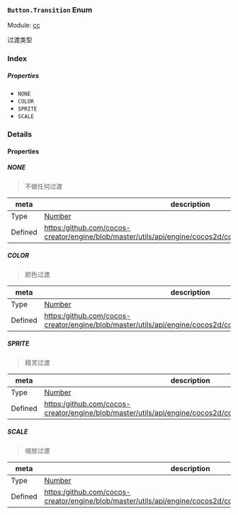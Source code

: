 ### `Button.Transition` Enum



Module: [cc](../modules/cc.md)




过渡类型

### Index

##### Properties

  - `NONE`
  - `COLOR`
  - `SPRITE`
  - `SCALE`

### Details

#### Properties


##### NONE

> 不做任何过渡

| meta | description |
|------|-------------|
| Type | <a href="https://developer.mozilla.org/en/JavaScript/Reference/Global_Objects/Number" class="crosslink external" target="_blank">Number</a> |
| Defined | [https:/github.com/cocos-creator/engine/blob/master/utils/api/engine/cocos2d/core/components/CCButton.js:34](https:/github.com/cocos-creator/engine/blob/master/utils/api/engine/cocos2d/core/components/CCButton.js#L34) |



##### COLOR

> 颜色过渡

| meta | description |
|------|-------------|
| Type | <a href="https://developer.mozilla.org/en/JavaScript/Reference/Global_Objects/Number" class="crosslink external" target="_blank">Number</a> |
| Defined | [https:/github.com/cocos-creator/engine/blob/master/utils/api/engine/cocos2d/core/components/CCButton.js:41](https:/github.com/cocos-creator/engine/blob/master/utils/api/engine/cocos2d/core/components/CCButton.js#L41) |



##### SPRITE

> 精灵过渡

| meta | description |
|------|-------------|
| Type | <a href="https://developer.mozilla.org/en/JavaScript/Reference/Global_Objects/Number" class="crosslink external" target="_blank">Number</a> |
| Defined | [https:/github.com/cocos-creator/engine/blob/master/utils/api/engine/cocos2d/core/components/CCButton.js:48](https:/github.com/cocos-creator/engine/blob/master/utils/api/engine/cocos2d/core/components/CCButton.js#L48) |



##### SCALE

> 缩放过渡

| meta | description |
|------|-------------|
| Type | <a href="https://developer.mozilla.org/en/JavaScript/Reference/Global_Objects/Number" class="crosslink external" target="_blank">Number</a> |
| Defined | [https:/github.com/cocos-creator/engine/blob/master/utils/api/engine/cocos2d/core/components/CCButton.js:54](https:/github.com/cocos-creator/engine/blob/master/utils/api/engine/cocos2d/core/components/CCButton.js#L54) |


